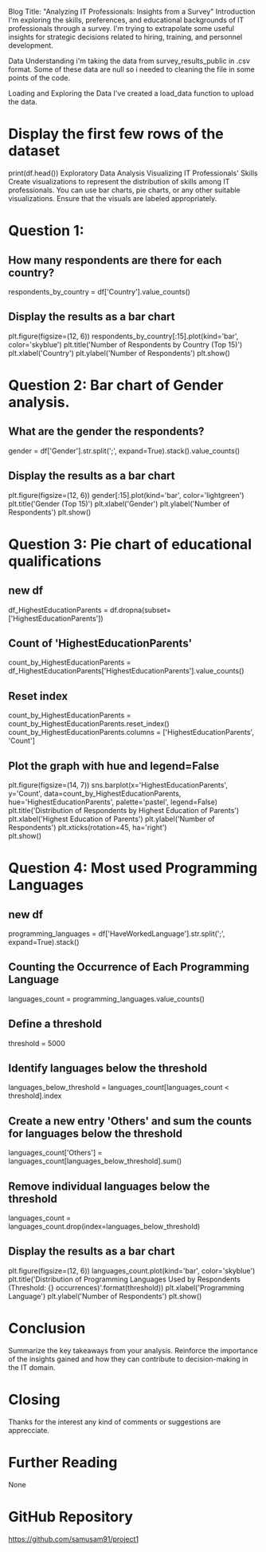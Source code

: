 Blog Title: "Analyzing IT Professionals: Insights from a Survey"
Introduction
I'm  exploring the skills, preferences, and educational backgrounds of IT professionals through a survey. I'm trying to extrapolate some useful insights for strategic decisions related to hiring, training, and personnel development.

Data Understanding
i'm taking the data from survey_results_public in .csv format.
Some of these data are null so i needed to cleaning the file in some points of the code.

Loading and Exploring the Data
I've created a load_data function to upload the data.


# Display the first few rows of the dataset
print(df.head())
Exploratory Data Analysis
Visualizing IT Professionals' Skills
Create visualizations to represent the distribution of skills among IT professionals. You can use bar charts, pie charts, or any other suitable visualizations. Ensure that the visuals are labeled appropriately.

# Question 1: 

## How many respondents are there for each country?
respondents_by_country = df['Country'].value_counts()

## Display the results as a bar chart
plt.figure(figsize=(12, 6))
respondents_by_country[:15].plot(kind='bar', color='skyblue')
plt.title('Number of Respondents by Country (Top 15)')
plt.xlabel('Country')
plt.ylabel('Number of Respondents')
plt.show()

# Question 2: Bar chart of Gender analysis.
##  What are the gender the respondents?
gender = df['Gender'].str.split(';', expand=True).stack().value_counts()

## Display the results as a bar chart
plt.figure(figsize=(12, 6))
gender[:15].plot(kind='bar', color='lightgreen')
plt.title('Gender (Top 15)')
plt.xlabel('Gender')
plt.ylabel('Number of Respondents')
plt.show()


# Question 3:  Pie chart of educational qualifications
## new df
df_HighestEducationParents = df.dropna(subset=['HighestEducationParents'])

## Count of 'HighestEducationParents'
count_by_HighestEducationParents = df_HighestEducationParents['HighestEducationParents'].value_counts()

## Reset index
count_by_HighestEducationParents = count_by_HighestEducationParents.reset_index()
count_by_HighestEducationParents.columns = ['HighestEducationParents', 'Count']

## Plot the graph with hue and legend=False
plt.figure(figsize=(14, 7))
sns.barplot(x='HighestEducationParents', y='Count', data=count_by_HighestEducationParents, hue='HighestEducationParents', palette='pastel', legend=False)
plt.title('Distribution of Respondents by Highest Education of Parents')
plt.xlabel('Highest Education of Parents')
plt.ylabel('Number of Respondents')
plt.xticks(rotation=45, ha='right')  
plt.show()

# Question 4: Most used Programming Languages
## new df
programming_languages = df['HaveWorkedLanguage'].str.split(';', expand=True).stack()

## Counting the Occurrence of Each Programming Language
languages_count = programming_languages.value_counts()

## Define a threshold
threshold = 5000

## Identify languages below the threshold
languages_below_threshold = languages_count[languages_count < threshold].index

## Create a new entry 'Others' and sum the counts for languages below the threshold
languages_count['Others'] = languages_count[languages_below_threshold].sum()

## Remove individual languages below the threshold
languages_count = languages_count.drop(index=languages_below_threshold)

## Display the results as a bar chart
plt.figure(figsize=(12, 6))
languages_count.plot(kind='bar', color='skyblue')
plt.title('Distribution of Programming Languages Used by Respondents (Threshold: {} occurrences)'.format(threshold))
plt.xlabel('Programming Language')
plt.ylabel('Number of Respondents')
plt.show()


# Conclusion
Summarize the key takeaways from your analysis. Reinforce the importance of the insights gained and how they can contribute to decision-making in the IT domain.

# Closing
Thanks for the interest any kind of comments or suggestions are apprecciate.

# Further Reading
None

# GitHub Repository
https://github.com/samusam91/project1